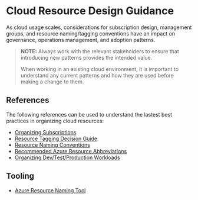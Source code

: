 # Cloud Resource Design Guidance

As cloud usage scales, considerations for subscription design, management groups, and resource naming/tagging conventions have an impact on governance, operations management, and adoption patterns.

> **NOTE:** Always work with the relevant stakeholders to ensure that introducing new patterns provides the intended value.
>
> When working in an existing cloud environment, it is important to understand any current patterns and how they are used before making a change to them.

## References

The following references can be used to understand the lastest best practices in organizing cloud resources:

* [Organizing Subscriptions](https://learn.microsoft.com/en-us/azure/cloud-adoption-framework/ready/azure-best-practices/organize-subscriptions)
* [Resource Tagging Decision Guide](https://learn.microsoft.com/en-us/azure/cloud-adoption-framework/decision-guides/resource-tagging/)
* [Resource Naming Conventions](https://learn.microsoft.com/en-us/azure/cloud-adoption-framework/ready/azure-best-practices/resource-naming)
* [Recommended Azure Resource Abbreviations](https://learn.microsoft.com/en-us/azure/cloud-adoption-framework/ready/azure-best-practices/resource-abbreviations)
* [Organizing Dev/Test/Production Workloads](https://learn.microsoft.com/en-us/azure/cloud-adoption-framework/ready/enterprise-scale/faq#how-do-we-handle-devtestproduction-workload-landing-zones-in-enterprise-scale-architecture)

## Tooling

* [Azure Resource Naming Tool](https://github.com/microsoft/CloudAdoptionFramework/tree/master/ready/AzNamingTool)
